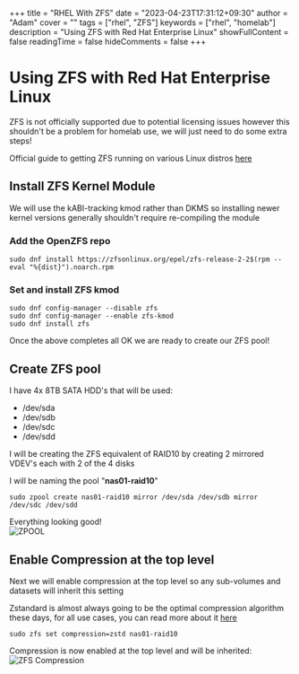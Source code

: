 +++
title = "RHEL With ZFS"
date = "2023-04-23T17:31:12+09:30"
author = "Adam"
cover = ""
tags = ["rhel", "ZFS"]
keywords = ["rhel", "homelab"]
description = "Using ZFS with Red Hat Enterprise Linux"
showFullContent = false
readingTime = false
hideComments = false
+++

# Using ZFS with Red Hat Enterprise Linux
ZFS is not officially supported due to potential licensing issues however this shouldn't be a problem for homelab use, we will just need to do some extra steps!

Official guide to getting ZFS running on various Linux distros [here](https://openzfs.github.io/openzfs-docs/Getting%20Started/index.html)

## Install ZFS Kernel Module
We will use the kABI-tracking kmod rather than DKMS so installing newer kernel versions generally shouldn't require re-compiling the module

### Add the OpenZFS repo
`sudo dnf install https://zfsonlinux.org/epel/zfs-release-2-2$(rpm --eval "%{dist}").noarch.rpm`

### Set and install ZFS kmod  

    sudo dnf config-manager --disable zfs 
    sudo dnf config-manager --enable zfs-kmod  
    sudo dnf install zfs

Once the above completes all OK we are ready to create our ZFS pool!

## Create ZFS pool
I have 4x 8TB SATA HDD's that will be used:  
 - /dev/sda
 - /dev/sdb
 - /dev/sdc
 - /dev/sdd

I will be creating the ZFS equivalent of RAID10 by creating 2 mirrored VDEV's each with 2 of the 4 disks  

I will be naming the pool "**nas01-raid10**"

`sudo zpool create nas01-raid10 mirror /dev/sda /dev/sdb mirror /dev/sdc /dev/sdd`

Everything looking good!  
![ZPOOL](../../ZFS-2023-04-25_202804.png)

## Enable Compression at the top level
Next we will enable compression at the top level so any sub-volumes and datasets will inherit this setting    

Zstandard is almost always going to be the optimal compression algorithm these days, for all use cases, you can read more about it [here](https://en.wikipedia.org/wiki/Zstd) 

`sudo zfs set compression=zstd nas01-raid10`  

Compression is now enabled at the top level and will be inherited:
![ZFS Compression](../../ZFS-Compression-2023-05-04_182001.png)